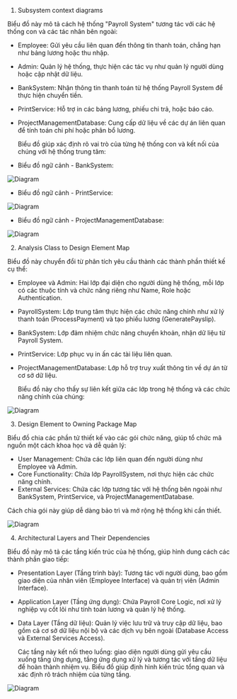 1. Subsystem context diagrams

  Biểu đồ này mô tả cách hệ thống "Payroll System" tương tác với các hệ thống con và các tác nhân bên ngoài:

* Employee: Gửi yêu cầu liên quan đến thông tin thanh toán, chẳng hạn như bảng lương hoặc thu nhập.
* Admin: Quản lý hệ thống, thực hiện các tác vụ như quản lý người dùng hoặc cập nhật dữ liệu.
* BankSystem: Nhận thông tin thanh toán từ hệ thống Payroll System để thực hiện chuyển tiền.
* PrintService: Hỗ trợ in các bảng lương, phiếu chi trả, hoặc báo cáo.
* ProjectManagementDatabase: Cung cấp dữ liệu về các dự án liên quan để tính toán chi phí hoặc phân bổ lương.

  Biểu đồ giúp xác định rõ vai trò của từng hệ thống con và kết nối của chúng với hệ thống trung tâm:

* Biểu đồ ngữ cảnh - BankSystem:

![Diagram](https://www.planttext.com/api/plantuml/png/T951JiCm44NtFiKe-ro0HTMYKea54gA83M8nTIQLLNjSx8bGX3WP2uxKAzInez0AueKNdl_-_1cVld-MKJ18vwn2BJx0dJjQtnC1Hg3nRTKumyC3AdL4VS0zGNMBVDZsKSXLyAaW7OAwNi3h8_R1Mmkb-0OtK3tHUqTH89KSiS0zjxxA3Cuo3yX3dx5IrFdw8yuElt4olILkfdPh4ZGs5eyhvOJ26WLt6AdGQMg2vu0SqmQCvpbqsbRsM6djEvPiaU6M0cmwRk9b_1ccRlm7_nzdrC0B1TCQZINHbrgc8OUVEmC00F__0m00)

* Biểu đồ ngữ cảnh - PrintService:

![Diagram](https://www.planttext.com/api/plantuml/png/PD312i8m30RWUvyYzBuNy20JzW3J7SL3wC8ejjriqy4Gdyo3Z-GhE3jq5NiADD-VaEVzKGP6pz4QWOfx3xlMQWSO08KOK9sn8v2rruuRygDM9E4gO7u8HR65OusJxus1PWfCzWGRa0UwH0eCyrSmUe2ajUjaSdzYYSacf926NFjDg93netyQLqiUzf7YWbC5LQ-Y9SUvNDjocb2gCtGJvRp3-p8l0000__y30000)

* Biểu đồ ngữ cảnh - ProjectManagementDatabase:

![Diagram](https://www.planttext.com/api/plantuml/png/bD2z2i8m40VmFKznPEyBE4WB8ZW8fHt5uKpFppJHv3eKySaSV2HVmJIs86W7insv_--uUzuVgMTqtDHQe6Bh8AlgWm7qW4ASKPrmHo1pPu-aU8acb3KPdY7Z1Zr9k0e83o59fh3AiNLMQoXRprIlOGAoe4j3dg4dae8qCbKGMZi85cPhPJI-qczoR7JKvyHgFzZGVGtMUEoJZH4em-AXBOgPKkJzNzIlfRbnfaTk8YLJTHT-0G00__y30000)

2. Analysis Class to Design Element Map

  Biểu đồ này chuyển đổi từ phân tích yêu cầu thành các thành phần thiết kế cụ thể:

* Employee và Admin: Hai lớp đại diện cho người dùng hệ thống, mỗi lớp có các thuộc tính và chức năng riêng như Name, Role hoặc Authentication.
* PayrollSystem: Lớp trung tâm thực hiện các chức năng chính như xử lý thanh toán (ProcessPayment) và tạo phiếu lương (GeneratePayslip).
* BankSystem: Lớp đảm nhiệm chức năng chuyển khoản, nhận dữ liệu từ Payroll System.
* PrintService: Lớp phục vụ in ấn các tài liệu liên quan.
* ProjectManagementDatabase: Lớp hỗ trợ truy xuất thông tin về dự án từ cơ sở dữ liệu.

  Biểu đồ này cho thấy sự liên kết giữa các lớp trong hệ thống và các chức năng chính của chúng:

![Diagram](https://www.planttext.com/api/plantuml/png/V99BJiGm38RtFKNLrR2O2x10CwWCOi6eed00anecaCV8Ta4LucGiE19N854wVKY5RjBOts_dT_BpzRrX0PBMcamPOCwlxD7u3Z7_oFBuxS5Y-hifqrg30UgopwnNR1khtGb_O2GtIAgGV_VKfDsTDpZAAkZ86rDtB6XFyegyGkQGi-XaTPQYr-YGG324sUXZ20zLBi6zpalS4pX-Gjgrhk4fMf5sKYEzQOLZln0hlMhxTXFOlw2IMt3mZ35PWi0ZyA3SeQX3JvKee4tVREvhlRuOHtgU5wbWiK2bCGPasyeXDDGgE5u29vO37GQ-1CtC_eVzPJCUHCMxAB8DkYO-a5y0003__mC0)

3. Design Element to Owning Package Map

  Biểu đồ chia các phần tử thiết kế vào các gói chức năng, giúp tổ chức mã nguồn một cách khoa học và dễ quản lý:

* User Management: Chứa các lớp liên quan đến người dùng như Employee và Admin.
* Core Functionality: Chứa lớp PayrollSystem, nơi thực hiện các chức năng chính.
* External Services: Chứa các lớp tương tác với hệ thống bên ngoài như BankSystem, PrintService, và ProjectManagementDatabase.

Cách chia gói này giúp dễ dàng bảo trì và mở rộng hệ thống khi cần thiết.

![Diagram](https://www.planttext.com/api/plantuml/png/V95B2W8n44JtEKMJlHTm8VvtWY0Ue8sDHlCPaXvn44_cmYDv1JCgpWH6iqlpgbBLUTpkmyWOkBH65AYEk2EGwqW15kZInP9Z2HS1wIY3CSBC5iPNHAtHQ6kr4rVHE4ny89YNJh7s3etcAZTPOXMyCQigCjbCEJipXII15OMJLXHpuHZTyQDgkGNj-CDdOtyWnKsHAJ9kC5BzO9O0Uht1jnZqGRurieDwTQsHKSdxvAaLSYVO9AtfjD8kg9tyB_QZoIk8IbkAKWp9RUjlV0800F__0m00)

4. Architectural Layers and Their Dependencies

  Biểu đồ này mô tả các tầng kiến trúc của hệ thống, giúp hình dung cách các thành phần giao tiếp:

* Presentation Layer (Tầng trình bày): Tương tác với người dùng, bao gồm giao diện của nhân viên (Employee Interface) và quản trị viên (Admin Interface).
* Application Layer (Tầng ứng dụng): Chứa Payroll Core Logic, nơi xử lý nghiệp vụ cốt lõi như tính toán lương và quản lý hệ thống.
* Data Layer (Tầng dữ liệu): Quản lý việc lưu trữ và truy cập dữ liệu, bao gồm cả cơ sở dữ liệu nội bộ và các dịch vụ bên ngoài (Database Access và External Services Access).

  Các tầng này kết nối theo luồng: giao diện người dùng gửi yêu cầu xuống tầng ứng dụng, tầng ứng dụng xử lý và tương tác với tầng dữ liệu để hoàn thành nhiệm vụ. Biểu đồ giúp định hình kiến trúc tổng quan và xác định rõ trách nhiệm của từng tầng.

![Diagram](https://www.planttext.com/api/plantuml/png/V56xJWCn4Epz5Ilt4Jq5oWbI80KfofM8Od66OE77nTuyJeWle-2J-0NiW0A48ovt7ZkpVdzz6sVX96llLCVcYPSWFKl82C9YOw0fzqYQdXMLTplndOizGDT1a1xOuEuJQ1RUXf_J5_Ljs7ITisR8RyPzYixHPKoWQLnQyrjvnS97aZgwvmngZ47EN_idkx8viACMQMCBS82BtL1i6eqk1lVJEUavLcjaeGBxSWcj_lGxAR_XKDEtVHRu8XwYxVN7NQgubS8wcqEInGPKAQSi_YrUlVPvsGXjhJmU65gD4HRropy0003__mC0)
